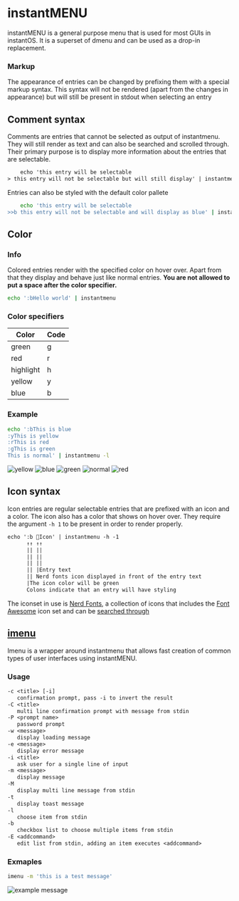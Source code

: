 # instantMENU

instantMENU is a general purpose menu that is used for most GUIs in instantOS.
It is a superset of dmenu and can be used as a drop-in replacement.

### Markup

The appearance of entries can be changed by prefixing them with a special
markup syntax. This syntax will not be rendered (apart from the changes in
appearance) but will still be present in stdout when selecting an entry

## Comment syntax

Comments are entries that cannot be selected as output of instantmenu. They
will still render as text and can also be searched and scrolled through. Their
primary purpose is to display more information about the entries that are
selectable.

```txt
    echo 'this entry will be selectable
> this entry will not be selectable but will still display' | instantmenu
```

Entries can also be styled with the default color pallete

```sh
    echo 'this entry will be selectable
>>b this entry will not be selectable and will display as blue' | instantmenu
```

## Color

### Info

Colored entries render with the specified color on hover over. Apart from that
they display and behave just like normal entries.  **You are not allowed to put a
space after the color specifier.**


```sh
echo ':bHello world' | instantmenu
```


### Color specifiers


| Color     | Code      |
|-----------|-----------|
| green     | g         |
| red       | r         |
| highlight | h         |
| yellow    | y         |
| blue      | b         |


### Example

```sh
echo ':bThis is blue
:yThis is yellow
:rThis is red
:gThis is green
This is normal' | instantmenu -l
```

![yellow](https://i.imgur.com/Pt7yhes.png)
![blue](https://i.imgur.com/KCv5w8o.png)
![green](https://i.imgur.com/zYEuU9k.png)
![normal](https://i.imgur.com/vNcJLEH.png)
![red]( https://i.imgur.com/vNcJLEH.png)


## Icon syntax

Icon entries are regular selectable entries that are prefixed with an icon and
a color. The icon also has a color that shows on hover over. They require the
argument ```-h 1``` to be present in order to render properly.
```txt
echo ':b Icon' | instantmenu -h -1
      ↑↑ ↑↑
      || ||
      || ||
      || ||
      || |Entry text
      || Nerd fonts icon displayed in front of the entry text
      |The icon color will be green
      Colons indicate that an entry will have styling
```

The iconset in use is [Nerd Fonts](https://www.nerdfonts.com/), a collection of
icons that includes the [Font Awesome](https://fontawesome.com/) icon set and
can be [searched through](https://www.nerdfonts.com/cheat-sheet)

## [imenu](https://github.com/instantOS/imenu)

Imenu is a wrapper around instantmenu that allows fast creation of common types of user interfaces using instantMENU.

### Usage

```txt
-c <title> [-i]
   confirmation prompt, pass -i to invert the result
-C <title>
   multi line confirmation prompt with message from stdin
-P <prompt name>
   password prompt
-w <message>
   display loading message
-e <message>
   display error message
-i <title>
   ask user for a single line of input
-m <message>
   display message
-M
   display multi line message from stdin
-t
   display toast message
-l
   choose item from stdin
-b
   checkbox list to choose multiple items from stdin
-E <addcommand>
   edit list from stdin, adding an item executes <addcommand>

```
### Exmaples

```sh
imenu -m 'this is a test message'
```
![example message](https://i.imgur.com/Bkm4D33.png)
